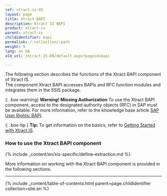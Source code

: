 ```yaml
---
ref: xtract-is-05
layout: page
title: Xtract BAPI
description: Xtract IS BAPI
product: xtract-is
parent: xtract-is
childidentifier: bapi
permalink: /:collection/:path
weight: 5
lang: en_GB
old_url: /Xtract-IS-EN/default.aspx?pageid=bapi

---
```


The following section describes the functions of the Xtract BAPI component of Xtract IS.<br>
The component Xtract BAPI accesses BAPIs and RFC function modules and integrates them in the SSIS package.

{: .box-warning}
**Warning!** **Missing Authorization**
To use the Xtract BAPI component, access to the designated authority objects (RFC) in SAP must be available.
For more information, refer to the knowledge base article [SAP User Rights: BAPI](https://kb.theobald-software.com/sap/authority-objects-sap-user-rights#bapi).

{: .box-tip }
**Tip:** To get information on the basics, refer to [Getting Started with Xtract IS](./getting-started). <br>

### How to use the Xtract BAPI component
{% include _content/en/xis-specific/define-extraction.md %}

More information on working with the Xtract BAPI component is provided in the following sections.

****
{% include _content/table-of-contents.html parent=page.childidentifier collection=site.en %}